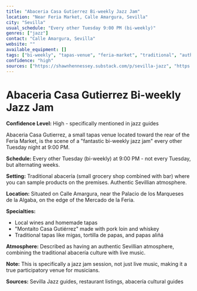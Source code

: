 ```yaml
---
title: "Abaceria Casa Gutierrez Bi-weekly Jazz Jam"
location: "Near Feria Market, Calle Amargura, Sevilla"
city: "Sevilla"
usual_schedule: "Every other Tuesday 9:00 PM (bi-weekly)"
genres: ["jazz"]
contact: "Calle Amargura, Sevilla"
website: ""
available_equipment: []
tags: ["bi-weekly", "tapas-venue", "feria-market", "traditional", "authentic"]
confidence: "high"
sources: ["https://shawnhennessey.substack.com/p/sevilla-jazz", "https://gastroranking.es/r/abaceria-casa-gutierrez_288524/", "https://restaurantguru.com/Abaceria-Casa-Gutierrez-Seville", "https://welovetapas.com/2015/07/01/sevilla-abacerias/"]
---
```


# Abaceria Casa Gutierrez Bi-weekly Jazz Jam

**Confidence Level:** High - specifically mentioned in jazz guides

Abaceria Casa Gutierrez, a small tapas venue located toward the rear of the Feria Market, is the scene of a "fantastic bi-weekly jazz jam" every other Tuesday night at 9:00 PM.

**Schedule:** Every other Tuesday (bi-weekly) at 9:00 PM - not every Tuesday, but alternating weeks.

**Setting:** Traditional abacería (small grocery shop combined with bar) where you can sample products on the premises. Authentic Sevillian atmosphere.

**Location:** Situated on Calle Amargura, near the Palacio de los Marqueses de la Algaba, on the edge of the Mercado de la Feria.

**Specialties:**
- Local wines and homemade tapas
- "Montaito Casa Gutiérrez" made with pork loin and whiskey
- Traditional tapas like migas, tortilla de papas, and papas aliñá

**Atmosphere:** Described as having an authentic Sevillian atmosphere, combining the traditional abacería culture with live music.

**Note:** This is specifically a jazz jam session, not just live music, making it a true participatory venue for musicians.

**Sources:** Sevilla Jazz guides, restaurant listings, abacería cultural guides